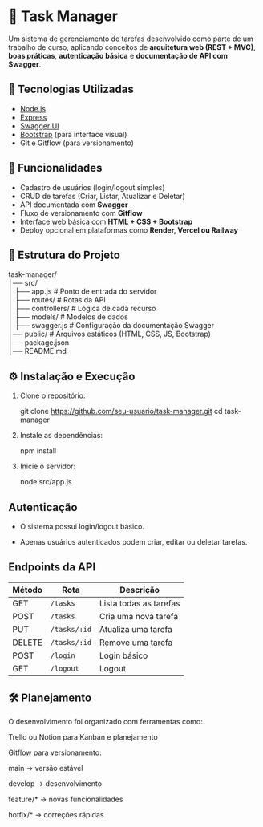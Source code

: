 # 📝 Task Manager

Um sistema de gerenciamento de tarefas desenvolvido como parte de um trabalho de curso, aplicando conceitos de **arquitetura web (REST + MVC)**, **boas práticas**, **autenticação básica** e **documentação de API com Swagger**.

## 🚀 Tecnologias Utilizadas
- [Node.js](https://nodejs.org/)
- [Express](https://expressjs.com/)
- [Swagger UI](https://swagger.io/tools/swagger-ui/)
- [Bootstrap](https://getbootstrap.com/) (para interface visual)
- Git e Gitflow (para versionamento)

## 📌 Funcionalidades
- Cadastro de usuários (login/logout simples)
- CRUD de tarefas (Criar, Listar, Atualizar e Deletar)
- API documentada com **Swagger**
- Fluxo de versionamento com **Gitflow**
- Interface web básica com **HTML + CSS + Bootstrap**
- Deploy opcional em plataformas como **Render, Vercel ou Railway**

## 📂 Estrutura do Projeto
task-manager/ <br>
│── src/ <br>
│ ├── app.js # Ponto de entrada do servidor <br>
│ ├── routes/ # Rotas da API <br>
│ ├── controllers/ # Lógica de cada recurso <br>
│ ├── models/ # Modelos de dados <br>
│ ├── swagger.js # Configuração da documentação Swagger <br>
│── public/ # Arquivos estáticos (HTML, CSS, JS, Bootstrap) <br>
│── package.json <br>
│── README.md <br>


## ⚙️ Instalação e Execução

1. Clone o repositório:

   git clone https://github.com/seu-usuario/task-manager.git
   cd task-manager

2. Instale as dependências:

   npm install

3. Inicie o servidor:

   node src/app.js


## Autenticação

- O sistema possui login/logout básico.

- Apenas usuários autenticados podem criar, editar ou deletar tarefas.

## Endpoints da API

| Método | Rota         | Descrição              |
| ------ | ------------ | ---------------------- |
| GET    | `/tasks`     | Lista todas as tarefas |
| POST   | `/tasks`     | Cria uma nova tarefa   |
| PUT    | `/tasks/:id` | Atualiza uma tarefa    |
| DELETE | `/tasks/:id` | Remove uma tarefa      |
| POST   | `/login`     | Login básico           |
| GET    | `/logout`    | Logout                 |


## 🛠️ Planejamento

O desenvolvimento foi organizado com ferramentas como:

Trello ou Notion para Kanban e planejamento

Gitflow para versionamento:

main → versão estável

develop → desenvolvimento

feature/* → novas funcionalidades

hotfix/* → correções rápidas
